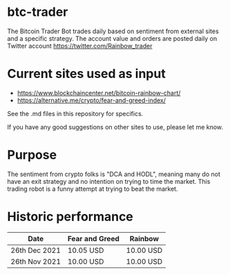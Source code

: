 # btc-trader
The Bitcoin Trader Bot trades daily based on sentiment from external sites and a specific strategy. The account value and orders are posted daily on Twitter account https://twitter.com/Rainbow_trader

# Current sites used as input
* https://www.blockchaincenter.net/bitcoin-rainbow-chart/
* https://alternative.me/crypto/fear-and-greed-index/

See the .md files in this repository for specifics.

If you have any good suggestions on other sites to use, please let me know.

# Purpose
The sentiment from crypto folks is "DCA and HODL", meaning many do not have an exit strategy and no intention on trying to time the market. This trading robot is a funny attempt at trying to beat the market.

# Historic performance

| Date |Fear and Greed | Rainbow |
|---|---|---|
|26th Dec 2021|10.05 USD|10.00 USD|
|26th Nov 2021|10.00 USD|10.00 USD|
